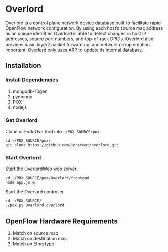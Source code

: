 # Overlord
Overlord is a control plane network device database built to facilitate rapid OpenFlow network configuration. By using each host’s source mac address as an unique identifier, Overlord is able to detect changes in host IP addresses, source port numbers, and top-of-rack DPIDs. Overlord also provides basic layer2 packet forwarding, and network group creation.
Important: Overlord only uses ARP to update its internal database.

## Installation

### Install Dependencies
1. mongodb-10gen
2. pymongo
3. POX
4. nodejs

### Get Overlord
Clone or Fork Overlord into `~/POX_SOURCE/pox`
```
cd ~/POX_SOURCE/pox/
git clone https://github.com/jonstout/overlord.git
```

### Start Overlord
Start the OverlordWeb web server.
```
cd ~/POX_SOURCE/pox/Overlord/frontend
node app.js &
```

Start the Overlord controller
```
cd ~/POX_SOURCE/
./pox.py Overlord.overlord
```

## OpenFlow Hardware Requirements
1. Match on source mac
2. Match on destination mac
4. Match on Ethertype
